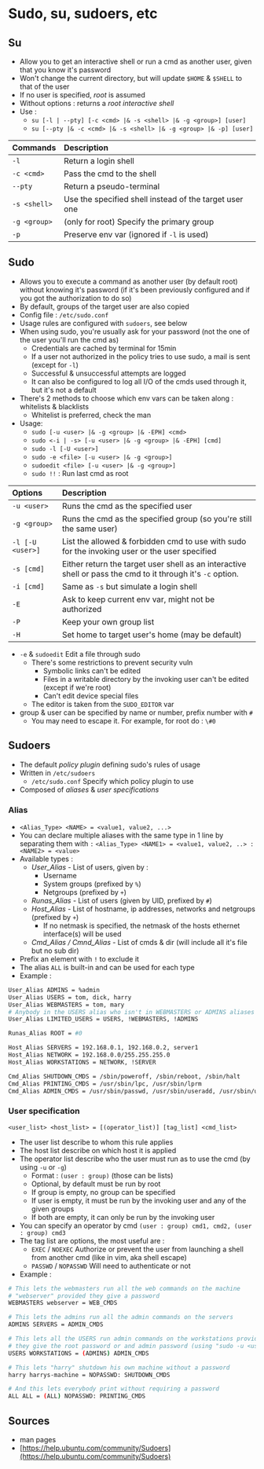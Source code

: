 # Sudo, su, sudoers, etc

## Su

* Allow you to get an interactive shell or run a cmd as another user, given that you know it's password
* Won't change the current directory, but will update `$HOME` & `$SHELL` to that of the user
* If no user is specified, _root_ is assumed
* Without options : returns a _root interactive shell_
* Use :
  * `su [-l | --pty] [-c <cmd> |& -s <shell> |& -g <group>] [user]`
  * `su [--pty |& -c <cmd> |& -s <shell> |& -g <group> |& -p] [user]`

| Commands | Description |
| :--- | :--- |
| `-l` | Return a login shell |
| `-c <cmd>` | Pass the cmd to the shell |
| `--pty`  | Return a pseudo-terminal |
| `-s <shell>` | Use the specified shell instead of the target user one |
| `-g <group>` | \(only for root\) Specify the primary group |
| `-p` | Preserve env var \(ignored if `-l` is used\) |

## Sudo

* Allows you to execute a command as another user \(by default root\) without knowing it's password \(if it's been previously configured and if you got the authorization to do so\)
* By default, groups of the target user are also copied
* Config file : `/etc/sudo.conf`
* Usage rules are configured with `sudoers`, see below
* When using sudo, you're usually ask for your password \(not the one of the user you'll run the cmd as\)
  * Credentials are cached by terminal for 15min
  * If a user not authorized in the policy tries to use sudo, a mail is sent \(except for `-l`\)
  * Successful & unsuccessful attempts are logged
  * It can also be configured to log all I/O of the cmds used through it, but it's not a default
* There's 2 methods to choose which env vars can be taken along : whitelists & blacklists
  * Whitelist is preferred, check the man
* Usage:
  * `sudo [-u <user> |& -g <group> |& -EPH] <cmd>`
  * `sudo <-i | -s> [-u <user> |& -g <group> |& -EPH] [cmd]`
  * `sudo -l [-U <user>]`
  * `sudo -e <file> [-u <user> |& -g <group>]`
  * `sudoedit <file> [-u <user> |& -g <group>]`
  * `sudo !!` : Run last cmd as root

| Options | Description |
| :--- | :--- |
| `-u <user>` | Runs the cmd as the specified user |
| `-g <group>` | Runs the cmd as the specified group \(so you're still the same user\) |
| `-l [-U <user>]` | List the allowed & forbidden cmd to use with sudo for the invoking user or the user specified |
| `-s [cmd]` | Either return the target user shell as an interactive shell or pass the cmd to it through it's `-c` option. |
| `-i [cmd]` | Same as `-s` but simulate a login shell |
| `-E` | Ask to keep current env var, might not be authorized |
| `-P` | Keep your own group list |
| `-H` | Set home to target user's home \(may be default\) |

* `-e` & `sudoedit` Edit a file through sudo
  * There's some restrictions to prevent security vuln
    * Symbolic links can't be edited
    * Files in a writable directory by the invoking user can't be edited \(except if we're root\)
    * Can't edit device special files
  * The editor is taken from the `SUDO_EDITOR` var
* group & user can be specified by name or number, prefix number with `#`
  * You may need to escape it. For example, for root do : `\#0`

## Sudoers

* The default _policy plugin_ defining sudo's rules of usage
* Written in `/etc/sudoers`
  * `/etc/sudo.conf` Specify which policy plugin to use
* Composed of _aliases_ & _user specifications_

### Alias

* `<Alias_Type> <NAME> = <value1, value2, ...>`
* You can declare multiple aliases with the same type in 1 line by separating them with `:` `<Alias_Type> <NAME1> = <value1, value2, ..> : <NAME2> = <value>`
* Available types :
  * _User\_Alias_ - List of users, given by :
    * Username
    * System groups \(prefixed by `%`\)
    * Netgroups \(prefixed by `+`\)
  * _Runas\_Alias_ - List of users \(given by UID, prefixed by `#`\)
  * _Host\_Alias_ - List of hostname, ip addresses, networks and netgroups \(prefixed by `+`\)
    * If no netmask is specified, the netmask of the hosts ethernet interface\(s\) will be used
  * _Cmd\_Alias / Cmnd\_Alias_ - List of cmds & dir \(will include all it's file but no sub dir\)
* Prefix an element with `!` to exclude it
* The alias `ALL` is built-in and can be used for each type
* Example :

```bash
User_Alias ADMINS = %admin
User_Alias USERS = tom, dick, harry
User_Alias WEBMASTERS = tom, mary
# Anybody in the USERS alias who isn't in WEBMASTERS or ADMINS aliases
User_Alias LIMITED_USERS = USERS, !WEBMASTERS, !ADMINS

Runas_Alias ROOT = #0

Host_Alias SERVERS = 192.168.0.1, 192.168.0.2, server1
Host_Alias NETWORK = 192.168.0.0/255.255.255.0
Host_Alias WORKSTATIONS = NETWORK, !SERVER

Cmd_Alias SHUTDOWN_CMDS = /sbin/poweroff, /sbin/reboot, /sbin/halt
Cmd_Alias PRINTING_CMDS = /usr/sbin/lpc, /usr/sbin/lprm
Cmd_Alias ADMIN_CMDS = /usr/sbin/passwd, /usr/sbin/useradd, /usr/sbin/userdel, /usr/sbin/usermod, /usr/sbin/visudo
```

### User specification

`<user_list> <host_list> = [(operator_list)] [tag_list] <cmd_list>`

* The user list describe to whom this rule applies
* The host list describe on which host it is applied
* The operator list describe who the user must run as to use the cmd \(by using `-u` or `-g`\)
  * Format :  `(user : group)` \(those can be lists\)
  * Optional, by default must be run by root
  * If group is empty, no group can be specified
  * If user is empty, it must be run by the invoking user and any of the given groups
  * If both are empty, it can only be run by the invoking user
* You can specify an operator by cmd `(user : group) cmd1, cmd2, (user : group) cmd3`
* The tag list are options, the most useful are  :
  * `EXEC` / `NOEXEC` Authorize or prevent the user from launching a shell from another cmd \(like in vim, aka shell escape\)
  * `PASSWD` / `NOPASSWD` Will need to authenticate or not
* Example :

```bash
# This lets the webmasters run all the web commands on the machine 
# "webserver" provided they give a password
WEBMASTERS webserver = WEB_CMDS

# This lets the admins run all the admin commands on the servers
ADMINS SERVERS = ADMIN_CMDS

# This lets all the USERS run admin commands on the workstations provided 
# they give the root password or and admin password (using "sudo -u <username>")
USERS WORKSTATIONS = (ADMINS) ADMIN_CMDS

# This lets "harry" shutdown his own machine without a password
harry harrys-machine = NOPASSWD: SHUTDOWN_CMDS

# And this lets everybody print without requiring a password
ALL ALL = (ALL) NOPASSWD: PRINTING_CMDS
```

## Sources

* man pages
* [https://help.ubuntu.com/community/Sudoers](https://help.ubuntu.com/community/Sudoers)

